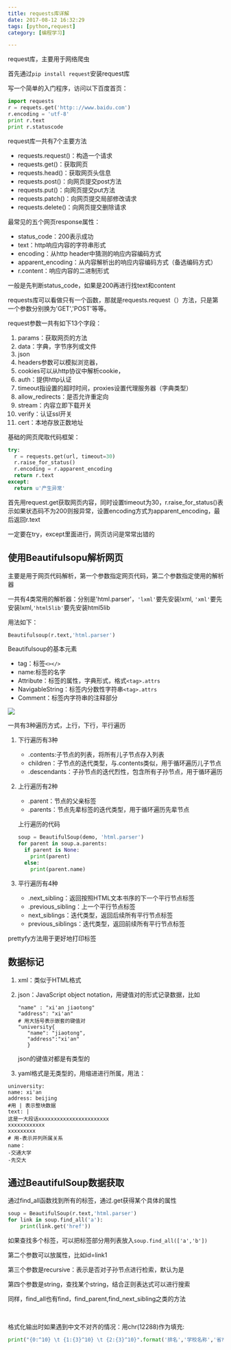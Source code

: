 ```yaml
---
title: requests库详解
date: 2017-08-12 16:32:29
tags: [python,request]
category: [编程学习]

---
```




request库，主要用于网络爬虫

首先通过`pip install request`安装request库

写一个简单的入门程序，访问以下百度首页：

<!--more-->

```python
import requests
r = requets.get('http:://www.baidu.com')
r.encoding = 'utf-8'
print r.text
print r.statuscode
```

request库一共有7个主要方法

* requests.request()：构造一个请求
* requests.get()：获取网页
* requests.head()：获取网页头信息
* requests.post()：向网页提交post方法
* requests.put()：向网页提交put方法
* requests.patch()：向网页提交局部修改请求
* requests.delete()：向网页提交删除请求

最常见的五个网页response属性：

* status_code：200表示成功
* text：http响应内容的字符串形式
* encoding：从http header中猜测的响应内容编码方式
* apparent_encoding：从内容解析出的响应内容编码方式（备选编码方式）
* r.content：响应内容的二进制形式

一般是先判断status_code，如果是200再进行找text和content

requests库可以看做只有一个函数，那就是requests.request（）方法，只是第一个参数分别换为'GET','POST'等等。

request参数一共有如下13个字段：

1. params：获取网页的方法
2. data：字典，字节序列或文件
3. json
4. headers参数可以模拟浏览器，
5. cookies可以从http协议中解析cookie，
6. auth：提供http认证
7. timeout指设置的超时时间，proxies设置代理服务器（字典类型）
8. allow_redirects：是否允许重定向
9. stream：内容立即下载开关
10. verify：认证ssl开关
11. cert：本地存放正数地址



基础的网页爬取代码框架：

```python
try:
  r = requests.get(url, timeout=30)
  r.raise_for_status()
  r.encoding = r.apparent_encoding
  return r.text
except:
  return u'产生异常'
```

首先用request.get获取网页内容，同时设置timeout为30，r.raise_for_status()表示如果状态码不为200则报异常，设置encoding方式为apparent_encoding，最后返回r.text

一定要在try，except里面进行，网页访问是常常出错的



## 使用Beautifulsopu解析网页

主要是用于网页代码解析，第一个参数指定网页代码，第二个参数指定使用的解析器

一共有4类常用的解析器：分别是'html.parser'，`'lxml'`要先安装lxml, `'xml'`要先安装lxml,`'html5lib'`要先安装html5lib

用法如下：

```python
Beautifulsoup(r.text,'html.parser')
```



Beautifulsoup的基本元素

* tag：标签`<></>`
* name:标签的名字
* Attribute：标签的属性，字典形式，格式`<tag>.attrs`
* NavigableString：标签内分数性字符串`<tag>.attrs`
* Comment：标签内字符串的注释部分

![](https://github-blog-1255346696.cos.ap-beijing.myqcloud.com/pics/17-8-12/96633935.jpg)

一共有3种遍历方式，上行，下行，平行遍历

1. 下行遍历有3种

   * .contents:子节点的列表，将所有儿子节点存入列表
   * children：子节点的迭代类型，与.contents类似，用于循环遍历儿子节点
   * .descendants：子孙节点的迭代烈性，包含所有子孙节点，用于循环遍历

2. 上行遍历有2种

   * .parent：节点的父亲标签
   * .parents：节点先辈标签的迭代类型，用于循环遍历先辈节点

   上行遍历的代码

   ```python
   soup = BeautifulSoup(demo, 'html.parser')
   for parent in soup.a.parents:
     if parent is None:
       print(parent)
     else:
       print(parent.name)
   ```

3. 平行遍历有4种

   * .next_sibling：返回按照HTML文本书序的下一个平行节点标签
   * .previous_sibling：上一个平行节点标签
   * next_siblings：迭代类型，返回后续所有平行节点标签
   * previous_siblings：迭代类型，返回前续所有平行节点标签

prettyfy方法用于更好地打印标签

## 数据标记

1. xml：类似于HTML格式

2. json：JavaScript object notation，用键值对的形式记录数据，比如

   ```
   "name" : "xi'an jiaotong"
   "address": "xi'an"
   # 用大括号表示嵌套的键值对
   "university{
      "name": "jiaotong",
      "address":"xi'an"
      }
   ```

      json的键值对都是有类型的

3.  yaml格式是无类型的，用缩进进行所属，用法：

   ```
   uninversity:
   name: xi'an
   address: beijing
   #用 | 表示整块数据
   text: |
   这是一大段话xxxxxxxxxxxxxxxxxxxxxxx
   xxxxxxxxxxxx
   xxxxxxxxx
   # 用-表示并列所属关系
   name：
   -交通大学
   -先交大
   ```

   ## 通过BeautifulSoup数据获取

   通过find_all函数找到所有的标签，通过.get获得某个具体的属性

   ```python
   soup = BeautifulSoup(r.text,'html.parser')
   for link in soup.find_all('a'):
       print(link.get('href'))
   ```

   如果查找多个标签，可以把标签部分用列表放入`soup.find_all(['a','b'])`

   第二个参数可以放属性，比如id=link1

   第三个参数是recursive：表示是否对子孙节点进行检索，默认为是

   第四个参数是string，查找某个string，结合正则表达式可以进行搜索

   同样，find_all也有find，find_parent,find_next_sibling之类的方法

   ​

   格式化输出时如果遇到中文不对齐的情况：用chr(12288)作为填充:

   ```python
   print("{0:^10} \t {1:{3}^10} \t {2:{3}^10}".format('排名','学校名称','省市',chr(12288)))
   ```

